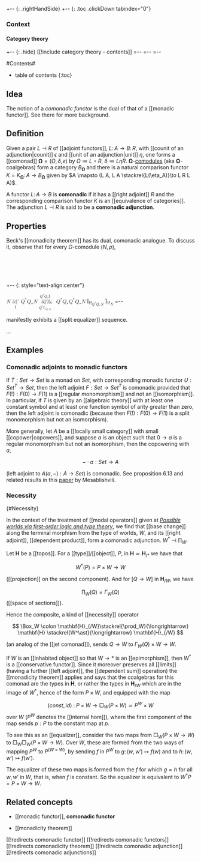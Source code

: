 
+-- {: .rightHandSide}
+-- {: .toc .clickDown tabindex="0"}
### Context
#### Category theory
+-- {: .hide}
[[!include category theory - contents]]
=--
=--
=--

#Contents#
* table of contents
{:toc}

## Idea

The notion of a _comonadic functor_ is the dual of that of a [[monadic functor]]. See there for more background.

## Definition

Given a pair $L\dashv R$ of [[adjoint functors]], $L\colon A \to B\colon R$, with [[counit of an adjunction|counit]] $\epsilon$ and [[unit of an adjunction|unit]] $\eta$, one forms a [[comonad]] $\mathbf{\Omega} = (\Omega, \delta, \epsilon)$ by $\Omega \coloneqq L \circ R$, $\delta \coloneqq L \eta R$. $\mathbf{\Omega}$-[comodules](comonad#coalgebras) (aka $\mathbf{\Omega}$-coalgebras) form a category $B_{\mathbf{\Omega}}$ and there is a natural comparison functor $K = K_{\mathbf{\Omega}}\colon A \to B_{\mathbf{\Omega}}$ given by $A \mapsto (L A, L A \stackrel{L(\eta_A)}\to L R L A)$. 

A functor $L\colon A\to B$ is __comonadic__ if it has a [[right adjoint]] $R$ and the corresponding comparison functor $K$ is an [[equivalence of categories]].  The adjunction $L \dashv R$ is said to be a **comonadic adjunction**.

## Properties

Beck's [[monadicity theorem]] has its dual, comonadic analogue. To discuss it, observe that for every $\Omega$-comodule $(N, \rho)$, 

+-- {: style="text-align:center"}
<svg width="284" height="85" xmlns="http://www.w3.org/2000/svg" xmlns:se="http://svg-edit.googlecode.com" se:nonce="37863">
 <g>
  <title>Layer 1</title>
  <foreignObject height="54" width="284" font-size="16" id="svg_37863_1" y="31.00003" x="0">
   <math display="inline" xmlns="http://www.w3.org/1998/Math/MathML">
    <semantics>
     <mrow>
      <mi>N</mi>
      <munderover>
       <mo>â†’</mo>
       <mi>Ï</mi>
       <mspace width="2em"/>
      </munderover>
      <msup>
       <mi>Q</mi>
       <mo>*</mo>
      </msup>
      <msub>
       <mi>Q</mi>
       <mo>*</mo>
      </msub>
      <mi>N</mi>
      <munderover>
       <mo>â‡‰</mo>
       <mrow>
        <mspace width="thickmathspace"/>
        <msup>
         <mi>Q</mi>
         <mo>*</mo>
        </msup>
        <msub>
         <mi>Î·</mi>
         <mrow>
          <msub>
           <mi>Q</mi>
           <mo>*</mo>
          </msub>
          <mi>N</mi>
         </mrow>
        </msub>
        <mspace width="1em"/>
       </mrow>
       <mrow>
        <mspace width="thickmathspace"/>
        <msup>
         <mi>Q</mi>
         <mo>*</mo>
        </msup>
        <msub>
         <mi>Q</mi>
         <mo>*</mo>
        </msub>
        <mi>Ï</mi>
        <mspace width="1em"/>
       </mrow>
      </munderover>
      <msup>
       <mi>Q</mi>
       <mo>*</mo>
      </msup>
      <msub>
       <mi>Q</mi>
       <mo>*</mo>
      </msub>
      <msup>
       <mi>Q</mi>
       <mo>*</mo>
      </msup>
      <msub>
       <mi>Q</mi>
       <mo>*</mo>
      </msub>
      <mi>N</mi>
     </mrow>
     <annotation encoding="application/x-tex">N\xrightarrow[\rho]{\qquad}Q^*Q_* N\underoverset{\; Q^* \eta_{Q_*N}\quad}{\;Q^* Q_* \rho\quad}{\rightrightarrows}Q^* Q_*Q^* Q_* N</annotation>
    </semantics>
   </math>
  </foreignObject>
  <path marker-end="url(#se_marker_end_svg_37863_3)" id="svg_37863_3" d="m215,43.144531c-41,-26.024994 -82.000031,-25.020004 -123,0" stroke="#000000" fill="none"/>
  <path id="svg_37863_4" marker-end="url(#se_marker_end_svg_37863_4)" d="m65.5,42.644531c-16,-12.43103 -32,-11.950989 -48,0" stroke="#000000" fill="none"/>
  <foreignObject height="22" width="60" font-size="16" id="svg_37863_5" y="0" x="122.5">
   <math display="inline" xmlns="http://www.w3.org/1998/Math/MathML">
    <semantics>
     <mrow>
      <msub>
       <mi>Ïµ</mi>
       <mrow>
        <msup>
         <mi>Q</mi>
         <mo>*</mo>
        </msup>
        <msub>
         <mi>Q</mi>
         <mo>*</mo>
        </msub>
        <mi>N</mi>
       </mrow>
      </msub>
     </mrow>
     <annotation encoding="application/x-tex">\epsilon_{Q^* Q_* N}</annotation>
    </semantics>
   </math>
  </foreignObject>
  <foreignObject id="svg_37863_6" height="22" width="20" font-size="16" y="10" x="32">
   <math display="inline" xmlns="http://www.w3.org/1998/Math/MathML">
    <semantics>
     <mrow>
      <msub>
       <mi>Ïµ</mi>
       <mi>N</mi>
      </msub>
     </mrow>
     <annotation encoding="application/x-tex">\epsilon_{N}</annotation>
    </semantics>
   </math>
  </foreignObject>
 </g>
 <defs>
  <marker refY="50" refX="50" markerHeight="5" markerWidth="5" viewBox="0 0 100 100" orient="auto" markerUnits="strokeWidth" id="se_marker_end_svg_37863_3">
   <path stroke-width="10" stroke="#000000" fill="#000000" d="m100,50l-100,40l30,-40l-30,-40l100,40z" id="svg_37863_21"/>
  </marker>
  <marker refY="50" refX="50" markerHeight="5" markerWidth="5" viewBox="0 0 100 100" orient="auto" markerUnits="strokeWidth" id="se_marker_end_svg_37863_4">
   <path stroke-width="10" stroke="#000000" fill="#000000" d="m100,50l-100,40l30,-40l-30,-40l100,40z" id="svg_37863_22"/>
  </marker>
 </defs>
</svg>
=--

manifestly exhibits a [[split equalizer]] sequence.

...

## Examples 

### Comonadic adjoints to monadic functors

If $T: Set \to Set$ is a monad on $Set$, with corresponding monadic functor $U: Set^T \to Set$, then the left adjoint $F: Set \to Set^T$ is comonadic provided that $F(!): F(0) \to F(1)$ is a [[regular monomorphism]] and not an [[isomorphism]]. In particular, if $T$ is given by an [[algebraic theory]] with at least one constant symbol and at least one function symbol of arity greater than zero, then the left adjoint is comonadic (because then $F(!): F(0) \to F(1)$ is a split monomorphism but not an isomorphism). 

More generally, let $A$ be a [[locally small category]] with small [[copower|copowers]], and suppose $a$ is an object such that $0 \to a$ is a regular monomorphism but not an isomorphism, then the copowering with $a$, 

$$- \cdot a: Set \to A$$ 

(left adjoint to $A(a, -): A \to Set$) is comonadic. See proposition 6.13 and related results in this [paper](http://www.tac.mta.ca/tac/volumes/16/1/16-01abs.html) by Mesablishvili. 

### Necessity
 {#Necessity}


In the context of the treatment of [[modal operators]] given at _[Possible worlds via first-order logic and type theory](necessity+and+possibility#InFirstOrderLogicAndTypeTheory)_, we find that [[base change]] along the terminal morphism from the type of worlds, $W$, and its [[right adjoint]],  [[dependent product]], form a comonadic adjunction. $W^{\ast} \dashv \prod_W$.

Let $\mathbf{H}$ be a [[topos]]. For a [[type]]/[[object]], $P$, in $\mathbf{H} \simeq \mathbf{H}_{/\ast}$ we have that 

$$
  W^{\ast} (P) = P \times W \to W
$$ 

([[projection]] on the second component). And for $[Q \to W]$ in $\mathbf{H}_{/W}$, we have

$$
  \prod_W (Q) = \Gamma_W(Q)
$$
([[space of sections]]). 

Hence the composite, a kind of [[necessity]] operator 

$$
  \Box_W \colon \mathbf{H}_{/W}\stackrel{\prod_W}{\longrightarrow} \mathbf{H} \stackrel{W^\ast}{\longrightarrow} \mathbf{H}_{/W}
$$ 

(an analog of the [[jet comonad]]), sends $Q \to W$ to $\Gamma_W(Q) \times W \to W$.

If $W$ is an [[inhabited object]] so that $W \to \ast$ is an [[epimorphism]], then $W^\ast$ is a [[conservative functor]]. Since it moreover preserves all [[limits]] (having a further [[left adjoint]], the [[dependent sum]] operation) the [[monadicity theorem]] applies and says that the coalgebras for this comonad are the types in $\mathbf{H}$, or rather the types in $\mathbf{H}_{/W}$ which are in the image of $W^{\ast}$, hence of the form $P \times W$, and equipped with the map

$$
  (const, id)
  \;\colon\;
  P \times W 
   \longrightarrow
  \Box_W (P \times W) \simeq P^W \times W
$$ 
over $W$ ($P^W$ denotes the [[internal hom]]),  where the first component of the map sends $p: P$ to the constant map at $p$.

To see this as an [[equalizer]], consider the two maps from $\Box_W (P \times W \to W)$ to $\Box_W  \Box_W (P \times W \to W)$. Over $W$, these are formed from the two ways of mapping $P^W$ to $P^{(W \times W)}$, by sending $f$ in $P^W$ to $g \colon (w, w') \mapsto f(w)$ and to $h \colon (w, w') \mapsto f(w')$. 

The equalizer of these two maps is formed from the $f$ for which $g = h$ for all $w, w'$ in $W$, that is, when $f$ is constant. So the equalizer is equivalent to  $W^{\ast} P = P \times W \to W$.

## Related concepts

* [[monadic functor]], **comonadic functor**

* [[monadicity theorem]]


[[!redirects comonadic functor]]
[[!redirects comonadic functors]]
[[!redirects comonadicity theorem]]
[[!redirects comonadic adjunction]]
[[!redirects comonadic adjunctions]]
